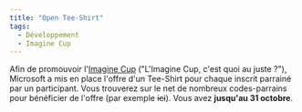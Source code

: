 ```yaml
---
title: "Open Tee-Shirt"
tags:
  - Développement
  - Imagine Cup
---
```


Afin de promouvoir l'[Imagine Cup](http://www.microsoft.com/france/etudiants/vivre-un-challenge/imagine-cup-france/concours-informatique.aspx) ("L'Imagine Cup, c'est quoi au juste&nbsp;?"), Microsoft a mis en place l'offre d'un Tee-Shirt pour chaque inscrit parrainé par un participant. Vous trouverez sur le net de nombreux codes-parrains pour bénéficier de l'offre (par exemple <s title="Ce site n'existe plus">ici</s>). Vous avez **jusqu'au 31 octobre**.